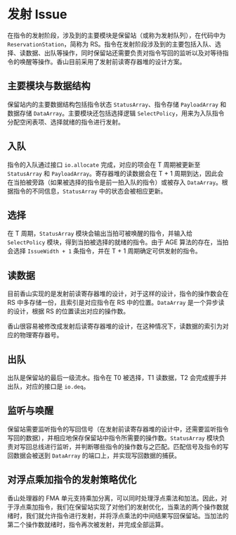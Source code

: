 # 发射 Issue


在指令的发射阶段，涉及到的主要模块是保留站（或称为发射队列），在代码中为 `ReservationStation`，简称为 RS。指令在发射阶段涉及到的主要包括入队、选择、读数据、出队等操作，同时保留站还需要负责对指令写回的监听以及对等待指令的唤醒等操作。香山目前采用了发射前读寄存器堆的设计方案。

## 主要模块与数据结构

保留站内的主要数据结构包括指令状态 `StatusArray`、指令存储 `PayloadArray` 和数据存储 `DataArray`。主要模块还包括选择逻辑 `SelectPolicy`，用来为入队指令分配空闲表项、选择就绪的指令进行发射。

## 入队

指令的入队通过接口 `io.allocate` 完成，对应的项会在 T 周期被更新至 `StatusArray` 和 `PayloadArray`。寄存器堆的读数据会在 T + 1 周期到达，因此会在当拍被旁路（如果被选择的指令是前一拍入队的指令）或被存入 `DataArray`。根据指令的不同信息，`StatusArray` 中的状态会被相应更新。

## 选择

在 T 周期，`StatusArray` 模块会输出当拍可被唤醒的指令，并输入给 `SelectPolicy` 模块，得到当拍被选择的就绪的指令。由于 AGE 算法的存在，当拍会选择 `IssueWidth + 1` 条指令，并在 T + 1 周期确定可供发射的指令。

## 读数据

目前香山实现的是发射前读寄存器堆的设计，对于这样的设计，指令的操作数会在 RS 中多存储一份，且索引是对应指令在 RS 中的位置。`DataArray` 是一个异步读的设计，根据 RS 的位置读出对应的操作数。

香山很容易被修改成发射后读寄存器堆的设计，在这种情况下，读数据的索引为对应的物理寄存器号。

## 出队

出队是保留站的最后一级流水。指令在 T0 被选择，T1 读数据，T2 会完成握手并出队，对应的接口是 `io.deq`。

## 监听与唤醒

保留站需要监听指令的写回信号（在发射前读寄存器堆的设计中，还需要监听指令写回的数据），并相应地保存保留站中指令所需要的操作数。`StatusArray` 模块负责对写回总线进行监听，并判断哪些指令的操作数与之匹配。匹配信号及指令的写回数据会被送到 `DataArray` 的端口上，并实现写回数据的捕获。

## 对浮点乘加指令的发射策略优化

香山处理器的 FMA 单元支持乘加分离，可以同时处理浮点乘法和加法。因此，对于浮点乘加指令，我们在保留站实现了对他们的发射优化，当乘法的两个操作数就绪时，我们就允许指令进行发射，并将浮点乘法的中间结果写回保留站。当加法的第二个操作数就绪时，指令再次被发射，并完成全部运算。
